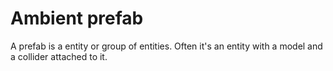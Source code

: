 # Ambient prefab

A prefab is a entity or group of entities. Often it's an entity with a model and a collider attached to it.
